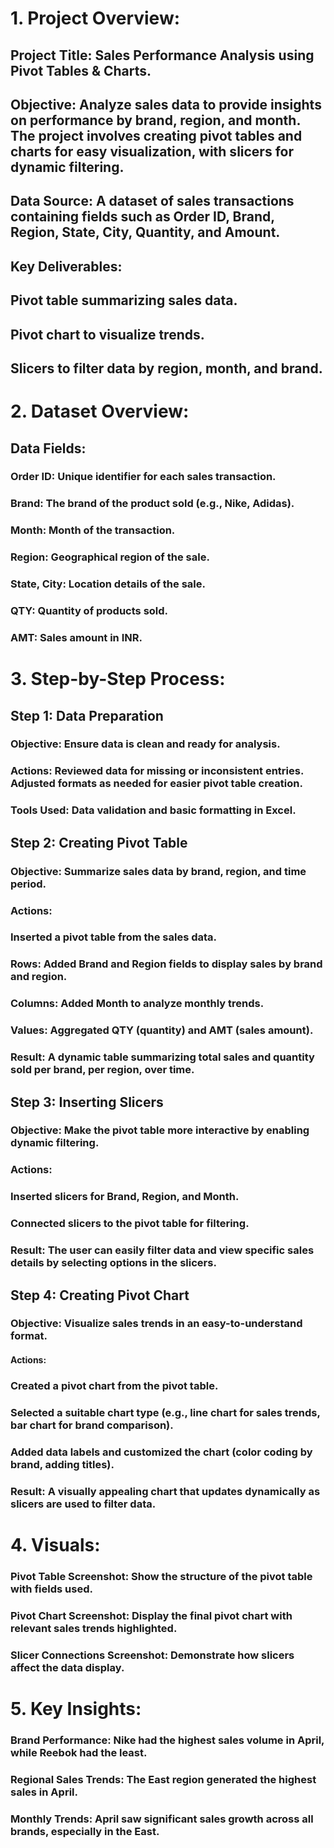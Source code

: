 # 1. Project Overview:
## Project Title: Sales Performance Analysis using Pivot Tables & Charts.
## Objective: Analyze sales data to provide insights on performance by brand, region, and month. The project involves creating pivot tables and charts for easy visualization, with slicers for dynamic filtering.
## Data Source: A dataset of sales transactions containing fields such as Order ID, Brand, Region, State, City, Quantity, and Amount.
## Key Deliverables:
## Pivot table summarizing sales data.
## Pivot chart to visualize trends.
## Slicers to filter data by region, month, and brand.

# 2. Dataset Overview:
## Data Fields:
### Order ID: Unique identifier for each sales transaction.

### Brand: The brand of the product sold (e.g., Nike, Adidas).

### Month: Month of the transaction.

### Region: Geographical region of the sale.

### State, City: Location details of the sale.

### QTY: Quantity of products sold.

### AMT: Sales amount in INR.

# 3. Step-by-Step Process:

## Step 1: Data Preparation
### Objective: Ensure data is clean and ready for analysis.
### Actions: Reviewed data for missing or inconsistent entries. Adjusted formats as needed for easier pivot table creation.
### Tools Used: Data validation and basic formatting in Excel.

## Step 2: Creating Pivot Table
### Objective: Summarize sales data by brand, region, and time period.
### Actions:
### Inserted a pivot table from the sales data.
### Rows: Added Brand and Region fields to display sales by brand and region.
### Columns: Added Month to analyze monthly trends.
### Values: Aggregated QTY (quantity) and AMT (sales amount).
### Result: A dynamic table summarizing total sales and quantity sold per brand, per region, over time.

## Step 3: Inserting Slicers
### Objective: Make the pivot table more interactive by enabling dynamic filtering.
### Actions:
### Inserted slicers for Brand, Region, and Month.
### Connected slicers to the pivot table for filtering.
### Result: The user can easily filter data and view specific sales details by selecting options in the slicers.

## Step 4: Creating Pivot Chart
### Objective: Visualize sales trends in an easy-to-understand format.
#### Actions:
### Created a pivot chart from the pivot table.
### Selected a suitable chart type (e.g., line chart for sales trends, bar chart for brand comparison).
### Added data labels and customized the chart (color coding by brand, adding titles).
### Result: A visually appealing chart that updates dynamically as slicers are used to filter data.

# 4. Visuals:
### Pivot Table Screenshot: Show the structure of the pivot table with fields used.
### Pivot Chart Screenshot: Display the final pivot chart with relevant sales trends highlighted.
### Slicer Connections Screenshot: Demonstrate how slicers affect the data display.

# 5. Key Insights:
### Brand Performance: Nike had the highest sales volume in April, while Reebok had the least.
### Regional Sales Trends: The East region generated the highest sales in April.
### Monthly Trends: April saw significant sales growth across all brands, especially in the East.
